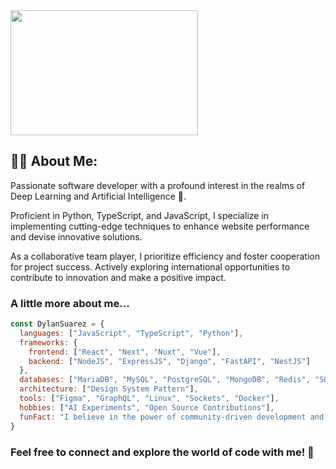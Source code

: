 <div>
  <img src="https://media.giphy.com/media/5k5vZwRFZR5aZeniqb/giphy.gif" width="300" height="200">
<!--   <img src="https://media.giphy.com/media/3o7aCSPqXE5C6T8tBC/giphy.gif" width="300" height="200"> -->
</div>


## 👨‍💻 About Me:
Passionate software developer with a profound interest in the realms of Deep Learning and Artificial Intelligence 🤖.

Proficient in Python, TypeScript, and JavaScript, I specialize in implementing cutting-edge techniques to enhance website performance and devise innovative solutions.

As a collaborative team player, I prioritize efficiency and foster cooperation for project success. Actively exploring international opportunities to contribute to innovation and make a positive impact.

### A little more about me...
```javascript
const DylanSuarez = {
  languages: ["JavaScript", "TypeScript", "Python"],
  frameworks: {
    frontend: ["React", "Next", "Nuxt", "Vue"],
    backend: ["NodeJS", "ExpressJS", "Django", "FastAPI", "NestJS"]
  },
  databases: ["MariaDB", "MySQL", "PostgreSQL", "MongoDB", "Redis", "SQLite"],
  architecture: ["Design System Pattern"],
  tools: ["Figma", "GraphQL", "Linux", "Sockets", "Docker"],
  hobbies: ["AI Experiments", "Open Source Contributions"],
  funFact: "I believe in the power of community-driven development and continuous learning!"
}
```

### Feel free to connect and explore the world of code with me! 🚀

